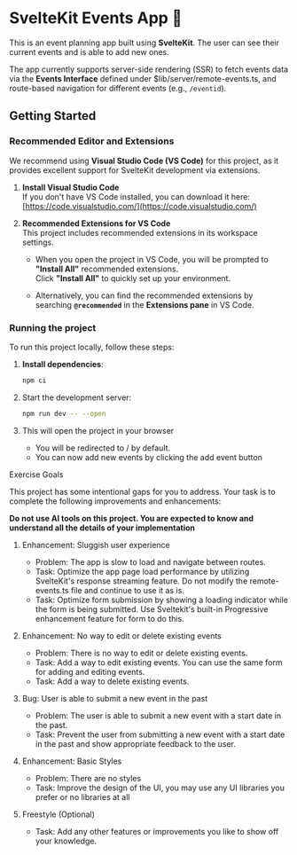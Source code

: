 # **SvelteKit Events App** 📅

This is an event planning app built using **SvelteKit**. The user can see their current events and is able to add new ones.

The app currently supports server-side rendering (SSR) to fetch events data via the **Events Interface** defined under $lib/server/remote-events.ts, and route-based navigation for different events (e.g., `/eventid`).

## **Getting Started**

### **Recommended Editor and Extensions**

We recommend using **Visual Studio Code (VS Code)** for this project, as it provides excellent support for SvelteKit development via extensions.

1. **Install Visual Studio Code**  
   If you don't have VS Code installed, you can download it here:  
   [https://code.visualstudio.com/](https://code.visualstudio.com/)

2. **Recommended Extensions for VS Code**  
   This project includes recommended extensions in its workspace settings.

   - When you open the project in VS Code, you will be prompted to **"Install All"** recommended extensions.  
     Click **"Install All"** to quickly set up your environment.

   - Alternatively, you can find the recommended extensions by searching **`@recommended`** in the **Extensions pane** in VS Code.

### Running the project

To run this project locally, follow these steps:

1. **Install dependencies**:

   ```bash
   npm ci
   ```

1. Start the development server:

   ```bash
   npm run dev -- --open
   ```

1. This will open the project in your browser
   - You will be redirected to / by default.
   - You can now add new events by clicking the add event button

Exercise Goals

This project has some intentional gaps for you to address. Your task is to complete the following improvements and enhancements:

**Do not use AI tools on this project. You are expected to know and understand all the details of your implementation**

1. Enhancement: Sluggish user experience

    - Problem: The app is slow to load and navigate between routes.
    - Task: Optimize the app page load performance by utilizing SvelteKit's response streaming feature. Do not modify the remote-events.ts file and continue to use it as is.
    - Task: Optimize form submission by showing a loading indicator while the form is being submitted. Use Sveltekit's built-in Progressive enhancement feature for form to do this.

1. Enhancement: No way to edit or delete existing events

    - Problem: There is no way to edit or delete existing events.
    - Task: Add a way to edit existing events. You can use the same form for adding and editing events.
    - Task: Add a way to delete existing events.

1. Bug: User is able to submit a new event in the past

    - Problem: The user is able to submit a new event with a start date in the past.
    - Task: Prevent the user from submitting a new event with a start date in the past and show appropriate feedback to the user.

1. Enhancement: Basic Styles

    - Problem: There are no styles
    - Task: Improve the design of the UI, you may use any UI libraries you prefer or no libraries at all

1. Freestyle (Optional)

    - Task: Add any other features or improvements you like to show off your knowledge.
